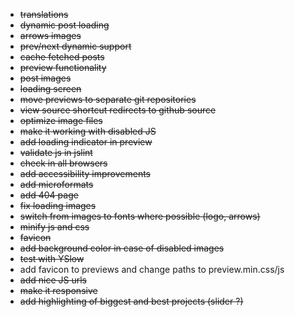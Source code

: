 * ~~translations~~
* ~~dynamic post loading~~
* ~~arrows images~~
* ~~prev/next dynamic support~~
* ~~cache fetched posts~~
* ~~preview functionality~~
* ~~post images~~
* ~~loading screen~~
* ~~move previews to separate git repositories~~
* ~~view source shortcut redirects to github source~~
* ~~optimize image files~~
* ~~make it working with disabled JS~~
* ~~add loading indicator in preview~~
* ~~validate js in jslint~~
* ~~check in all browsers~~
* ~~add accessibility improvements~~
* ~~add microformats~~
* ~~add 404 page~~
* ~~fix loading images~~
* ~~switch from images to fonts where possible (logo, arrows)~~
* ~~minify js and css~~
* ~~favicon~~
* ~~add background color in case of disabled images~~
* ~~test with YSlow~~
* add favicon to previews and change paths to preview.min.css/js
* ~~add nice JS urls~~
* ~~make it responsive~~
* ~~add highlighting of biggest and best projects (slider ?)~~
